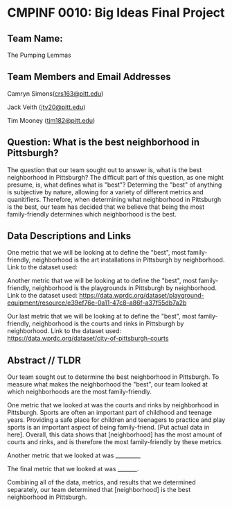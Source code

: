 # CMPINF 0010: Big Ideas Final Project

## Team Name: 
The Pumping Lemmas

## Team Members and Email Addresses

Camryn Simons(crs163@pitt.edu)

Jack Veith (jtv20@pitt.edu)

Tim Mooney (tjm182@pitt.edu)

## Question: What is the best neighborhood in Pittsburgh?

The question that our team sought out to answer is, what is the best neighborhood in Pittsburgh? The difficult part of this question, as one might presume, is, what defines what is "best"? Determing the "best" of anything is subjective by nature, allowing for a variety of different metrics and quanitifiers. Therefore, when determining what neighborhood in Pittsburgh is the best, our team has decided that we believe that being the most family-friendly determines which neighborhood is the best.

## Data Descriptions and Links

One metric that we will be looking at to define the "best", most family-friendly, neighborhood is the art installations in Pittsburgh by neighborhood.
Link to the dataset used:


Another metric that we will be looking at to define the "best", most family-friendly, neighborhood is the playgrounds in Pittsburgh by neighborhood.
Link to the dataset used: https://data.wprdc.org/dataset/playground-equipment/resource/e39ef76e-0a11-47c8-a86f-a37f55db7a2b


Our last metric that we will be looking at to define the "best", most family-friendly, neighborhood is the courts and rinks in Pittsburgh by neighborhood.
Link to the dataset used: https://data.wprdc.org/dataset/city-of-pittsburgh-courts

## Abstract // TLDR

Our team sought out to determine the best neighborhood in Pittsburgh. To measure what makes the neighborhood the "best", our team looked at which neighborhoods are the most family-friendly. 

One metric that we looked at was the courts and rinks by neighborhood in Pittsburgh. Sports are often an important part of childhood and teenage years. Providing a safe place for children and teenagers to practice and play sports is an important aspect of being family-friend. [Put actual data in here]. Overall, this data shows that [neighborhood] has the most amount of courts and rinks, and is therefore the most family-friendly by these metrics.

Another metric that we looked at was _________

The final metric that we looked at was _______.

Combining all of the data, metrics, and results that we determined separately, our team determined that [neighborhood] is the best neighborhood in Pittsburgh.
